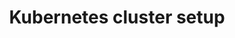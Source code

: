 ---
type: docs
title: "Kubernetes cluster setup"
linkTitle: "How-to: Setup clusters"
weight: 15000
description: >
  How to create a Kubernetes cluster
---